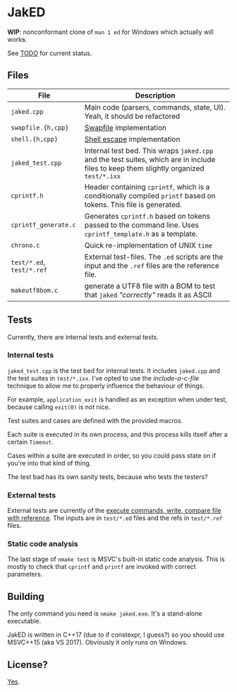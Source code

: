 # JakED

**WIP**: nonconformant clone of `man 1 ed` for Windows which actually *will* work~~s~~.

See [TODO](doc/TODO.md) for current status.

## Files

| File              | Description                                       |
|-------------------|---------------------------------------------------|
| `jaked.cpp`       | Main code (parsers, commands, state, UI). Yeah, it should be refactored |
| `swapfile.{h,cpp}` | [Swapfile](doc/UndoAndSwapFile.md) implementation |
| `shell.{h,cpp}`   | [Shell escape](doc/Shell.md) implementation |
| `jaked_test.cpp`  | Internal test bed. This wraps `jaked.cpp` and the test suites, which are in include files to keep them slightly organized `test/*.ixx` |
| `cprintf.h`       | Header containing `cprintf`, which is a conditionally compiled `printf` based on tokens. This file is generated. |
| `cprintf_generate.c` | Generates `cprintf.h` based on tokens passed to the command line. Uses `cprintf_template.h` as a template. |
| `chrono.c`        | Quick re-implementation of UNIX `time`            |
| `test/*.ed`, `test/*.ref` | External test-files. The `.ed` scripts are the input and the `.ref` files are the reference file. |
| `makeutf8bom.c`   | generate a UTF8 file with a BOM to test that `jaked` *"correctly"* reads it as ASCII

## Tests

Currently, there are internal tests and external tests.

### Internal tests

`jaked_test.cpp` is the test bed for internal tests. It includes `jaked.cpp` and the test suites in `test/*.ixx`. I've opted to use the *include-a-c-file* technique to allow me to properly influence the behaviour of things.

For example, `application_exit` is handled as an exception when under test, because calling `exit(0)` is not nice.

Test suites and cases are defined with the provided macros.

Each suite is executed in its own process, and this process kills itself after a certain `Timeout`.

Cases within a suite are executed in order, so you could pass state on if you're into that kind of thing.

The test bad has its own sanity tests, because who tests the testers?

### External tests

External tests are currently of the [execute commands, write, compare file with reference](test/testWriteCommands.cmd). The inputs are in `test/*.ed` files and the refs in `test/*.ref` files.

### Static code analysis

The last stage of `nmake test` is MSVC's built-in static code analysis. This is mostly to check that `cprintf` and `printf` are invoked with correct parameters.

## Building

The only command you need is `nmake jaked.exe`. It's a stand-alone executable.

JakED is written in C++17 (due to if constexpr, I guess?) so you should use MSVC++15 (aka VS 2017). Obviously it only runs on Windows.

## License?

[Yes](LICENSE).

